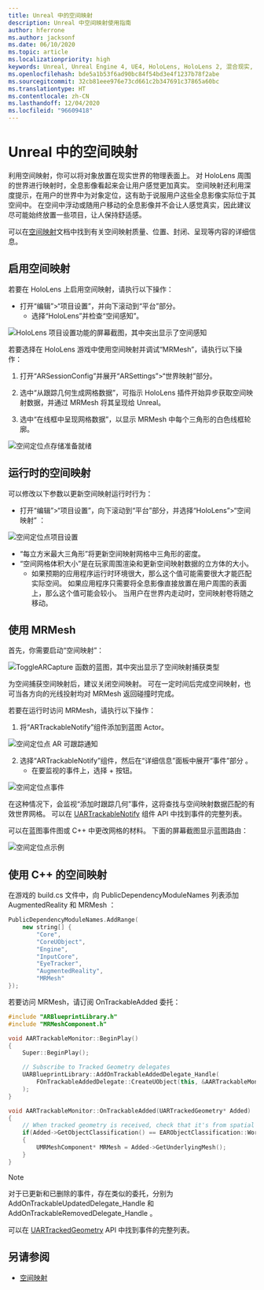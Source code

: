 ```yaml
---
title: Unreal 中的空间映射
description: Unreal 中空间映射使用指南
author: hferrone
ms.author: jacksonf
ms.date: 06/10/2020
ms.topic: article
ms.localizationpriority: high
keywords: Unreal, Unreal Engine 4, UE4, HoloLens, HoloLens 2, 混合现实, 开发, 功能, 文档, 指南, 全息影像, 空间映射, 混合现实头戴显示设备, windows 混合现实头戴显示设备, 虚拟现实头戴显示设备
ms.openlocfilehash: bde5a1b53f6ad90bc84f54bd3e4f1237b78f2abe
ms.sourcegitcommit: 32cb81eee976e73cd661c2b347691c37865a60bc
ms.translationtype: HT
ms.contentlocale: zh-CN
ms.lasthandoff: 12/04/2020
ms.locfileid: "96609418"
---
```

# <a name="spatial-mapping-in-unreal"></a>Unreal 中的空间映射

利用空间映射，你可以将对象放置在现实世界的物理表面上。 对 HoloLens 周围的世界进行映射时，全息影像看起来会让用户感觉更加真实。 空间映射还利用深度提示，在用户的世界中为对象定位，这有助于说服用户这些全息影像实际位于其空间中。 在空间中浮动或随用户移动的全息影像并不会让人感觉真实，因此建议尽可能始终放置一些项目，让人保持舒适感。

可以在[空间映射](../../design/spatial-mapping.md)文档中找到有关空间映射质量、位置、封闭、呈现等内容的详细信息。

## <a name="enabling-spatial-mapping"></a>启用空间映射

若要在 HoloLens 上启用空间映射，请执行以下操作：
- 打开“编辑”>“项目设置”，并向下滚动到“平台”部分。    
    + 选择“HoloLens”并检查“空间感知”。

![HoloLens 项目设置功能的屏幕截图，其中突出显示了空间感知](images/unreal-spatial-mapping-img-01.png)

若要选择在 HoloLens 游戏中使用空间映射并调试“MRMesh”，请执行以下操作：
1. 打开“ARSessionConfig”并展开“ARSettings”>“世界映射”部分。 

2. 选中“从跟踪几何生成网格数据”，可指示 HoloLens 插件开始异步获取空间映射数据，并通过 MRMesh 将其呈现给 Unreal。 
3. 选中“在线框中呈现网格数据”，以显示 MRMesh 中每个三角形的白色线框轮廓。 

![空间定位点存储准备就绪](images/unreal-spatialmapping-arsettings.PNG)


## <a name="spatial-mapping-at-runtime"></a>运行时的空间映射
可以修改以下参数以更新空间映射运行时行为：

- 打开“编辑”>“项目设置”，向下滚动到“平台”部分，并选择“HoloLens”>“空间映射”  ： 

![空间定位点项目设置](images/unreal-spatialmapping-projectsettings.PNG)

- “每立方米最大三角形”将更新空间映射网格中三角形的密度。  
- “空间网格体积大小”是在玩家周围渲染和更新空间映射数据的立方体的大小。  
    + 如果预期的应用程序运行时环境很大，那么这个值可能需要很大才能匹配实际空间。 如果应用程序只需要将全息影像直接放置在用户周围的表面上，那么这个值可能会较小。 当用户在世界内走动时，空间映射卷将随之移动。 

## <a name="working-with-mrmesh"></a>使用 MRMesh

首先，你需要启动“空间映射”：

![ToggleARCapture 函数的蓝图，其中突出显示了空间映射捕获类型](images/unreal-spatial-mapping-img-02.png)

为空间捕获空间映射后，建议关闭空间映射。  可在一定时间后完成空间映射，也可当各方向的光线投射均对 MRMesh 返回碰撞时完成。

若要在运行时访问 MRMesh，请执行以下操作：
1. 将“ARTrackableNotify”组件添加到蓝图 Actor。 

![空间定位点 AR 可跟踪通知](images/unreal-spatialmapping-artrackablenotify.PNG)

2. 选择“ARTrackableNotify”组件，然后在“详细信息”面板中展开“事件”部分  。 
    - 在要监视的事件上，选择 + 按钮。 

![空间定位点事件](images/unreal-spatialmapping-events.PNG)

在这种情况下，会监视“添加时跟踪几何”事件，这将查找与空间映射数据匹配的有效世界网格。 可以在 [UARTrackableNotify](https://docs.unrealengine.com/API/Runtime/AugmentedReality/UARTrackableNotifyComponent/index.html) 组件 API 中找到事件的完整列表。 

可以在蓝图事件图或 C++ 中更改网格的材料。 下面的屏幕截图显示蓝图路由： 

![空间定位点示例](images/unreal-spatialmapping-example.PNG)

## <a name="spatial-mapping-in-c"></a>使用 C++ 的空间映射

在游戏的 build.cs 文件中，向 PublicDependencyModuleNames 列表添加 AugmentedReality 和 MRMesh ：

```cpp
PublicDependencyModuleNames.AddRange(
    new string[] {
        "Core",
        "CoreUObject",
        "Engine",
        "InputCore",    
        "EyeTracker",
        "AugmentedReality",
        "MRMesh"
});
```

若要访问 MRMesh，请订阅 OnTrackableAdded 委托：

```cpp
#include "ARBlueprintLibrary.h"
#include "MRMeshComponent.h"

void AARTrackableMonitor::BeginPlay()
{
    Super::BeginPlay();

    // Subscribe to Tracked Geometry delegates
    UARBlueprintLibrary::AddOnTrackableAddedDelegate_Handle(
        FOnTrackableAddedDelegate::CreateUObject(this, &AARTrackableMonitor::OnTrackableAdded)
    );
}

void AARTrackableMonitor::OnTrackableAdded(UARTrackedGeometry* Added)
{
    // When tracked geometry is received, check that it's from spatial mapping
    if(Added->GetObjectClassification() == EARObjectClassification::World)
    {
        UMRMeshComponent* MRMesh = Added->GetUnderlyingMesh();
    }
}
```

> [!NOTE]
> 对于已更新和已删除的事件，存在类似的委托，分别为 AddOnTrackableUpdatedDelegate_Handle 和 AddOnTrackableRemovedDelegate_Handle 。
>
> 可以在 [UARTrackedGeometry](https://docs.unrealengine.com/API/Runtime/AugmentedReality/UARTrackedGeometry/index.html) API 中找到事件的完整列表。

## <a name="see-also"></a>另请参阅
* [空间映射](../../design/spatial-mapping.md)
